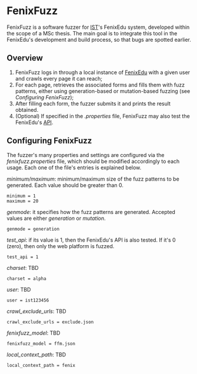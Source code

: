 # FenixFuzz
FenixFuzz is a software fuzzer for [IST](http://tecnico.ulisboa.pt/)'s FenixEdu system, developed within the scope of a MSc thesis. The main goal is to integrate this tool in the FenixEdu's development and build process, so that bugs are spotted earlier.

## Overview
1. FenixFuzz logs in through a local instance of [FenixEdu](http://fenixedu.org/) with a given user and crawls every page it can reach;
2. For each page, retrieves the associated forms and fills them with fuzz patterns, either using generation-based or mutation-based fuzzing (see *Configuring FenixFuzz*);
3. After filling each form, the fuzzer submits it and prints the result obtained.
4. (Optional) If specified in the *.properties* file, FenixFuzz may also test the FenixEdu's [API](https://fenixedu.org/dev/api/).

## Configuring FenixFuzz
The fuzzer's many properties and settings are configured via the *fenixfuzz.properties* file, which should be modified accordingly to each usage. Each one of the file's entries is explained below.

*minimum/maximum*: minimum/maximum size of the fuzz patterns to be generated. Each value should be greater than 0.

    minimum = 1
    maximum = 20

*genmode*: it specifies how the fuzz patterns are generated. Accepted values are either *generation* or *mutation*.

    genmode = generation

*test_api*: if its value is 1, then the FenixEdu's API is also tested. If it's 0 (zero), then only the web platform is fuzzed.

    test_api = 1
*charset*:  TBD

    charset = alpha

*user*: TBD

    user = ist123456

*crawl_exclude_urls*: TBD

    crawl_exclude_urls = exclude.json

*fenixfuzz_model*: TBD

    fenixfuzz_model = ffm.json

*local_context_path*: TBD

    local_context_path = fenix
